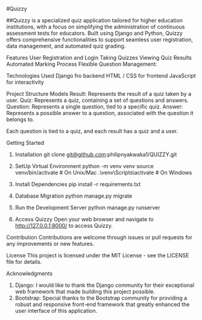 #Quizzy

##Quizzy is a specialized quiz application tailored for higher education institutions, with a focus on simplifying the administration of continuous assessment tests for educators. Built using Django and Python, Quizzy offers comprehensive functionalities to support seamless user registration, data management, and automated quiz grading.

Features
User Registration and Login
Taking Quizzes
Viewing Quiz Results
Automated Marking Process
Flexible Question Management:



Technologies Used
Django fro backend
HTML / CSS for frontend
JavaScript for interactivity

Project Structure
Models
Result: Represents the result of a quiz taken by a user.
Quiz: Represents a quiz, containing a set of questions and answers.
Question: Represents a single question, tied to a specific quiz.
Answer: Represents a possible answer to a question, associated with the question it belongs to.

Each question is tied to a quiz, and each result has a quiz and a user.


Getting Started
1. Installation
git clone git@github.com:philipnyakwaka1/QUIZZY.git

2. SetUp Virtual Environment
python -m venv venv
source venv/bin/activate  # On Unix/Mac
.\venv\Scripts\activate   # On Windows

3. Install Dependencies
pip install -r requirements.txt

4. Database Migration
python manage.py migrate

5. Run the Development Server
python manage.py runserver

6. Access Quizzy
Open your web browser and navigate to http://127.0.0.1:8000/ to access Quizzy.

Contribution
Contributions are welcome through issues or pull requests for any improvements or new features.

License
This project is licensed under the MIT License - see the LICENSE file for details.

Acknowledgments
1. Django: I would like to thank the Django community for their exceptional web framework that made building this project possible.
2. Bootstrap: Special thanks to the Bootstrap community for providing a robust and responsive front-end framework that greatly enhanced the user interface of this application.

